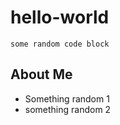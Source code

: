 # hello-world

```some random code block```

## About Me

 * Something random 1
 * something random 2
